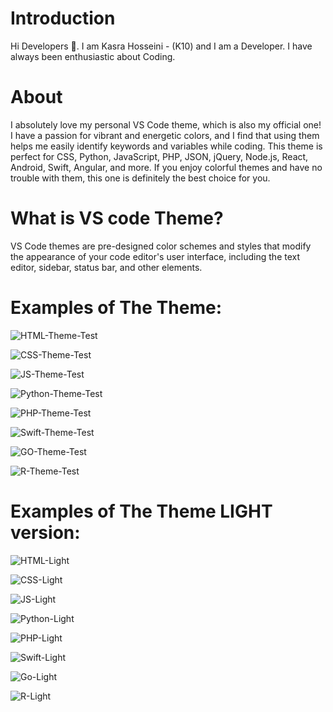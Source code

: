 # Introduction
Hi Developers 👋. I am Kasra Hosseini - (K10) and I am a Developer. I have always been enthusiastic about Coding.

# About
I absolutely love my personal VS Code theme, which is also my official one! I have a passion for vibrant and energetic colors, and I find that using them helps me easily identify keywords and variables while coding. This theme is perfect for CSS, Python, JavaScript, PHP, JSON, jQuery, Node.js, React, Android, Swift, Angular, and more. If you enjoy colorful themes and have no trouble with them, this one is definitely the best choice for you.

# What is VS code Theme?
VS Code themes are pre-designed color schemes and styles that modify the appearance of your code editor's user interface, including the text editor, sidebar, status bar, and other elements.

# Examples of The Theme:

![HTML-Theme-Test](https://github.com/KASRA10/Visual-Studio-Theme/assets/76257704/0c98805d-df14-4809-9ca2-0596e069d0f4)

![CSS-Theme-Test](https://github.com/KASRA10/Visual-Studio-Theme/assets/76257704/8b69877c-c392-4eaf-ae98-ca3b7a075ab2)

![JS-Theme-Test](https://github.com/KASRA10/Visual-Studio-Theme/assets/76257704/b6aaaa12-b034-42a9-91e1-16ecb59abafa)

![Python-Theme-Test](https://github.com/KASRA10/Visual-Studio-Theme/assets/76257704/ae560837-8a05-4a53-ae0f-515b4648d743)

![PHP-Theme-Test](https://github.com/KASRA10/Visual-Studio-Theme/assets/76257704/f2513055-2bb3-4892-bd5c-2a59c0ea845a)

![Swift-Theme-Test](https://github.com/KASRA10/Visual-Studio-Theme/assets/76257704/a606e31e-d94e-4b33-9439-dd199a294a53)

![GO-Theme-Test](https://github.com/KASRA10/Visual-Studio-Theme/assets/76257704/6f180749-57be-4bee-b6a6-3f203b88930b)

![R-Theme-Test](https://github.com/KASRA10/Visual-Studio-Theme/assets/76257704/faea956b-514f-40f5-8dc3-98bbaeec7d9c)

# Examples of The Theme LIGHT version:

![HTML-Light](https://github.com/KASRA10/Visual-Studio-Theme/assets/76257704/867888b2-38aa-4649-ba66-df4512456a12)

![CSS-Light](https://github.com/KASRA10/Visual-Studio-Theme/assets/76257704/2074b7f4-94d6-421e-866c-3bd558f65533)

![JS-Light](https://github.com/KASRA10/Visual-Studio-Theme/assets/76257704/dac81d93-5ce1-4593-b86e-f6718f276853)

![Python-Light](https://github.com/KASRA10/Visual-Studio-Theme/assets/76257704/14ab7685-445d-4a38-b9a5-e5c2492b181a)

![PHP-Light](https://github.com/KASRA10/Visual-Studio-Theme/assets/76257704/317b42fb-57d2-458e-9c72-618431c8923f)

![Swift-Light](https://github.com/KASRA10/Visual-Studio-Theme/assets/76257704/f6d9cd94-bdb9-41d9-8f23-d06884d09d1b)

![Go-Light](https://github.com/KASRA10/Visual-Studio-Theme/assets/76257704/745d264a-deeb-4100-8ed6-137a5a691afa)

![R-Light](https://github.com/KASRA10/Visual-Studio-Theme/assets/76257704/f4d7c090-ead8-46ee-a05e-74a7b5352f56)
